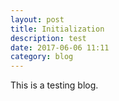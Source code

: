```yaml
---
layout: post
title: Initialization
description: test
date: 2017-06-06 11:11
category: blog
---
```


This is a testing blog.
